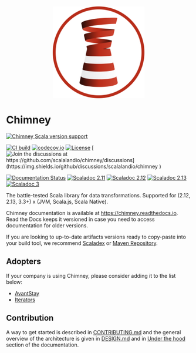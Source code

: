 <p align="center"><img src="gfx/chimney-logo-circle-matching.svg" alt="Chimney logo" height="250px" /></p>

# Chimney

[![Chimney Scala version support](https://index.scala-lang.org/scalalandio/chimney/chimney/latest.svg)](https://index.scala-lang.org/scalalandio/chimney/chimney)

[![CI build](https://github.com/scalalandio/chimney/actions/workflows/ci.yml/badge.svg?branch=master)](https://github.com/scalalandio/chimney/actions)
[![codecov.io](https://codecov.io/github/scalalandio/chimney/coverage.svg?branch=master)](http://codecov.io/github/scalalandio/chimney?branch=master)
[![License](https://img.shields.io/:license-Apache%202-green.svg)](http://www.apache.org/licenses/LICENSE-2.0.txt) [![Join the discussions at https://github.com/scalalandio/chimney/discussions](https://img.shields.io/github/discussions/scalalandio/chimney
)](https://github.com/scalalandio/chimney/discussions)

[![Documentation Status](https://readthedocs.org/projects/chimney/badge/?version=latest)](https://readthedocs.org/projects/chimney/builds/)
[![Scaladoc 2.11](https://javadoc.io/badge2/io.scalaland/chimney_2.11/scaladoc%202.11.svg)](https://javadoc.io/doc/io.scalaland/chimney_2.11)
[![Scaladoc 2.12](https://javadoc.io/badge2/io.scalaland/chimney_2.12/scaladoc%202.12.svg)](https://javadoc.io/doc/io.scalaland/chimney_2.12)
[![Scaladoc 2.13](https://javadoc.io/badge2/io.scalaland/chimney_2.13/scaladoc%202.13.svg)](https://javadoc.io/doc/io.scalaland/chimney_2.13)
[![Scaladoc 3](https://javadoc.io/badge2/io.scalaland/chimney_3/scaladoc%203.svg)](https://javadoc.io/doc/io.scalaland/chimney_3)

The battle-tested Scala library for data transformations. Supported for (2.12, 2.13, 3.3+) x (JVM, Scala.js, Scala Native).

Chimney documentation is available at https://chimney.readthedocs.io. Read the Docs keeps it versioned in case you need
to access documentation for older versions.

If you are looking to up-to-date artifacts versions ready to copy-paste into your build tool, we recommend
[Scaladex](https://index.scala-lang.org/scalalandio/chimney/artifacts/chimney) or
[Maven Repository](https://mvnrepository.com/search?q=chimney).

## Adopters

If your company is using Chimney, please consider adding it to the list below:

 * [AvantStay](https://avantstay.com)
 * [Iterators](https://www.iteratorshq.com/)

## Contribution

A way to get started is described in [CONTRIBUTING.md](CONTRIBUTING.md) and the general overview of the architecture
is given in [DESIGN.md](DESIGN.md) and in [Under the hood](https://chimney.readthedocs.io/under-the-hood/)
section of the documentation.
